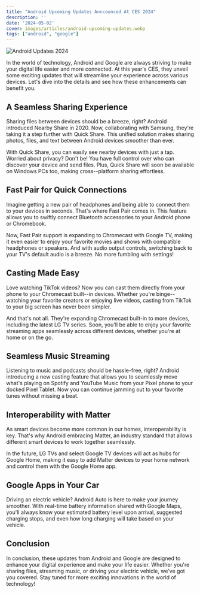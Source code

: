 ```yaml
---
title: "Android Upcoming Updates Anncounced At CES 2024"
description: ''
date: '2024-05-02'
cover: images/articles/android-upcoming-updates.webp
tags: ["android", "google"]
---
```


![Android Updates 2024](/img/posts/android-upcoming-updates.webp)

In the world of technology, Android and Google are always striving to make your digital life easier and more connected. At this year's CES, they unveil some exciting updates that will streamline your experience across various devices. Let's dive into the details and see how these enhancements can benefit you.

## A Seamless Sharing Experience

Sharing files between devices should be a breeze, right? Android introduced Nearby Share in 2020. Now, collaborating with Samsung, they're taking it a step further with Quick Share. This unified solution makes sharing photos, files, and text between Android devices smoother than ever.

With Quick Share, you can easily see nearby devices with just a tap. Worried about privacy? Don't be! You have full control over who can discover your device and send files. Plus, Quick Share will soon be available on Windows PCs too, making cross--platform sharing effortless.

## Fast Pair for Quick Connections

Imagine getting a new pair of headphones and being able to connect them to your devices in seconds. That's where Fast Pair comes in. This feature allows you to swiftly connect Bluetooth accessories to your Android phone or Chromebook.

Now, Fast Pair support is expanding to Chromecast with Google TV, making it even easier to enjoy your favorite movies and shows with compatible headphones or speakers. And with audio output controls, switching back to your TV's default audio is a breeze. No more fumbling with settings!

## Casting Made Easy

Love watching TikTok videos? Now you can cast them directly from your phone to your Chromecast built--in devices. Whether you're binge--watching your favorite creators or enjoying live videos, casting from TikTok to your big screen has never been simpler.

And that's not all. They're expanding Chromecast built-in to more devices, including the latest LG TV series. Soon, you'll be able to enjoy your favorite streaming apps seamlessly across different devices, whether you're at home or on the go.

## Seamless Music Streaming

Listening to music and podcasts should be hassle-free, right? Android introducing a new casting feature that allows you to seamlessly move what's playing on Spotify and YouTube Music from your Pixel phone to your docked Pixel Tablet. Now you can continue jamming out to your favorite tunes without missing a beat.

## Interoperability with Matter

As smart devices become more common in our homes, interoperability is key. That's why Android embracing Matter, an industry standard that allows different smart devices to work together seamlessly.

In the future, LG TVs and select Google TV devices will act as hubs for Google Home, making it easy to add Matter devices to your home network and control them with the Google Home app.

## Google Apps in Your Car

Driving an electric vehicle? Android Auto is here to make your journey smoother. With real-time battery information shared with Google Maps, you'll always know your estimated battery level upon arrival, suggested charging stops, and even how long charging will take based on your vehicle.

## Conclusion

In conclusion, these updates from Android and Google are designed to enhance your digital experience and make your life easier. Whether you're sharing files, streaming music, or driving your electric vehicle, we've got you covered. Stay tuned for more exciting innovations in the world of technology!